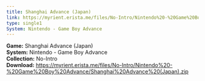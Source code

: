 ```yaml
---
title: Shanghai Advance (Japan)
link: https://myrient.erista.me/files/No-Intro/Nintendo%20-%20Game%20Boy%20Advance/Shanghai%20Advance%20(Japan).zip
type: single1
System: Nintendo - Game Boy Advance
---
```

<b>Game:</b> Shanghai Advance (Japan)<br>
<b>System:</b> Nintendo - Game Boy Advance<br>
<b>Collection:</b> No-Intro<br>
<b>Download:</b> https://myrient.erista.me/files/No-Intro/Nintendo%20-%20Game%20Boy%20Advance/Shanghai%20Advance%20(Japan).zip